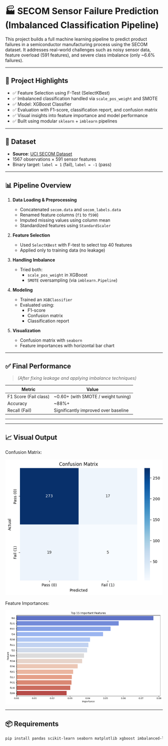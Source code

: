 # 🏭 SECOM Sensor Failure Prediction (Imbalanced Classification Pipeline)

This project builds a full machine learning pipeline to predict product failures in a semiconductor manufacturing process using the SECOM dataset. It addresses real-world challenges such as noisy sensor data, feature overload (591 features), and severe class imbalance (only ~6.6% failures).

---

## 🚀 Project Highlights

- ✅ Feature Selection using F-Test (SelectKBest)
- ✅ Imbalanced classification handled via `scale_pos_weight` and SMOTE
- ✅ Model: XGBoost Classifier
- ✅ Evaluation with F1-score, classification report, and confusion matrix
- ✅ Visual insights into feature importance and model performance
- ✅ Built using modular `sklearn` + `imblearn` pipelines

---

## 📂 Dataset

- **Source**: [UCI SECOM Dataset](https://archive.ics.uci.edu/ml/datasets/SECOM)
- 1567 observations × 591 sensor features
- Binary target: `label = 1` (fail), `label = -1` (pass)

---

## 📊 Pipeline Overview

1. **Data Loading & Preprocessing**
   - Concatenated `secom.data` and `secom_labels.data`
   - Renamed feature columns (`f1` to `f590`)
   - Imputed missing values using column mean
   - Standardized features using `StandardScaler`

2. **Feature Selection**
   - Used `SelectKBest` with F-test to select top 40 features
   - Applied only to training data (no leakage)

3. **Handling Imbalance**
   - Tried both:
     - `scale_pos_weight` in XGBoost
     - `SMOTE` oversampling (via `imblearn.Pipeline`)

4. **Modeling**
   - Trained an `XGBClassifier`
   - Evaluated using:
     - F1-score
     - Confusion matrix
     - Classification report

5. **Visualization**
   - Confusion matrix with `seaborn`
   - Feature importances with horizontal bar chart

---

## ✅ Final Performance

> _(After fixing leakage and applying imbalance techniques)_

| Metric        | Value   |
|---------------|---------|
| F1 Score (Fail class) | ~0.60+ (with SMOTE / weight tuning) |
| Accuracy      | ~88%+   |
| Recall (Fail) | Significantly improved over baseline |

---

---

## 📈 Visual Output

Confusion Matrix:

![confusion-matrix](Unknown.png)

Feature Importances:

![feature-importances](Unknown-2.png)

---

## 📦 Requirements

```bash
pip install pandas scikit-learn seaborn matplotlib xgboost imbalanced-learn



